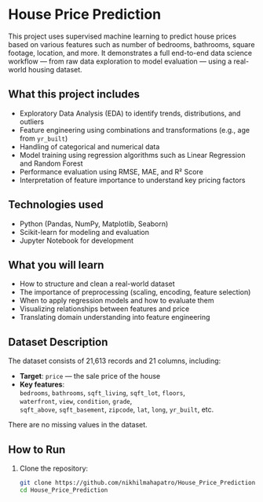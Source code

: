 # House Price Prediction

This project uses supervised machine learning to predict house prices based on various features such as number of bedrooms, bathrooms, square footage, location, and more. It demonstrates a full end-to-end data science workflow — from raw data exploration to model evaluation — using a real-world housing dataset.

## What this project includes

- Exploratory Data Analysis (EDA) to identify trends, distributions, and outliers
- Feature engineering using combinations and transformations (e.g., age from `yr_built`)
- Handling of categorical and numerical data
- Model training using regression algorithms such as Linear Regression and Random Forest
- Performance evaluation using RMSE, MAE, and R² Score
- Interpretation of feature importance to understand key pricing factors

## Technologies used

- Python (Pandas, NumPy, Matplotlib, Seaborn)
- Scikit-learn for modeling and evaluation
- Jupyter Notebook for development

## What you will learn

- How to structure and clean a real-world dataset
- The importance of preprocessing (scaling, encoding, feature selection)
- When to apply regression models and how to evaluate them
- Visualizing relationships between features and price
- Translating domain understanding into feature engineering

## Dataset Description

The dataset consists of 21,613 records and 21 columns, including:

- **Target**: `price` — the sale price of the house
- **Key features**:  
  `bedrooms`, `bathrooms`, `sqft_living`, `sqft_lot`, `floors`,  
  `waterfront`, `view`, `condition`, `grade`,  
  `sqft_above`, `sqft_basement`, `zipcode`, `lat`, `long`, `yr_built`, etc.

There are no missing values in the dataset.

## How to Run

1. Clone the repository:
   ```bash
   git clone https://github.com/nikhilmahapatro/House_Price_Prediction.git
   cd House_Price_Prediction

